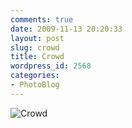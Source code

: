 ```yaml
---
comments: true
date: 2009-11-13 20:20:33
layout: post
slug: crowd
title: Crowd
wordpress_id: 2568
categories:
- PhotoBlog
---
```


![Crowd](http://ryanfitzer.com/main/wp-content/uploads/2009/11/photoblog-7.jpg)
